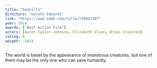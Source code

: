 ```yaml
---
title: "Godzilla"
directors: "Gareth Edwards"
link: "https://www.imdb.com/title/tt0831387"
year: 2014
awards: ["Best Action Film"]
actors: [Aaron Taylor-Johnson, Elizabeth Olsen, Bryan Cranston]
rating: A
weight: -2014
---
```

The world is beset by the appearance of monstrous creatures, but one of them may be the only one who can save humanity.